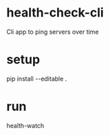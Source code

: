 # health-check-cli
Cli app to ping servers over time

# setup 
pip install --editable .

# run 
health-watch
